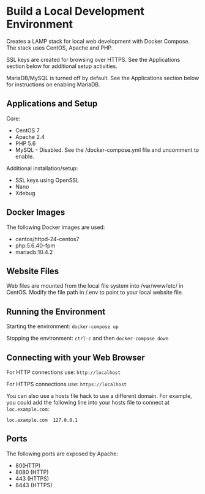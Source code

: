 # Build a Local Development Environment
Creates a LAMP stack for local web development with Docker Compose. The stack uses CentOS, Apache and PHP.

SSL keys are created for browsing over HTTPS. See the Applications section below for additional setup activities.

MariaDB/MySQL is turned off by default. See the Applications section below for instructions on enabling MariaDB.

## Applications and Setup
Core:
* CentOS 7
* Apache 2.4
* PHP 5.6
* MySQL - Disabled. See the /docker-compose.yml file and uncomment to enable.

Additional installation/setup:
* SSL keys using OpenSSL
* Nano
* Xdebug

## Docker Images
The following Docker images are used:
* centos/httpd-24-centos7
* php:5.6.40-fpm
* mariadb:10.4.2

## Website Files
Web files are mounted from the local file system into /var/www/etc/ in CentOS. Modify the file path in /.env to point to your local website file.

## Running the Environment
Starting the environment:
`docker-compose up`

Stopping the environment:
`ctrl-c` and then `docker-compose down`

## Connecting with your Web Browser
For HTTP connections use:
`http://localhost`

For HTTPS connections use:
`https://localhost`

You can also use a hosts file hack to use a different domain. For example, you could add the following line into your hosts file to connect at `loc.example.com`:

`loc.example.com  127.0.0.1`

## Ports
The following ports are exposed by Apache:
* 80(HTTP)
* 8080 (HTTP)
* 443 (HTTPS)
* 8443 (HTTPS)
